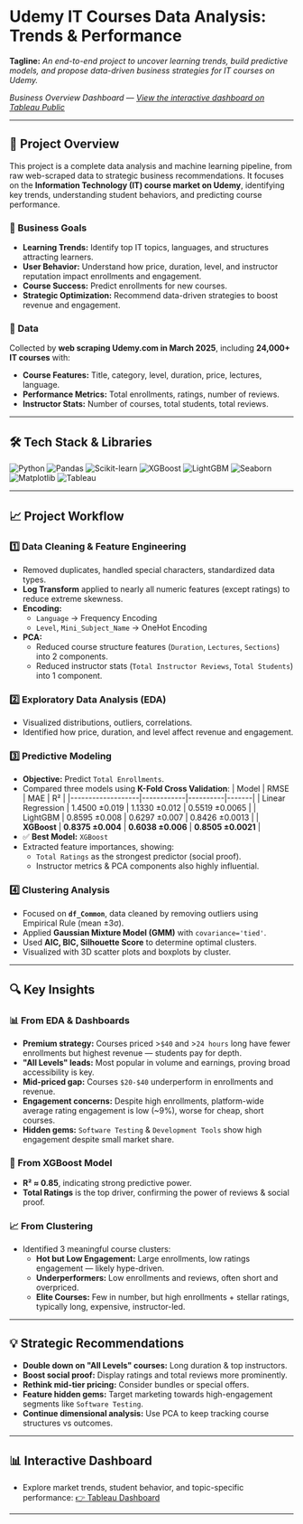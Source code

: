 # Udemy IT Courses Data Analysis: Trends & Performance

**Tagline:** *An end-to-end project to uncover learning trends, build predictive models, and propose data-driven business strategies for IT courses on Udemy.*

*Business Overview Dashboard — [View the interactive dashboard on Tableau Public](https://public.tableau.com/app/profile/truonghuyphan.da/viz/UdemyAnalysisDashboard_17433362503760/DashboardOverview)*

---

## 🚀 Project Overview

This project is a complete data analysis and machine learning pipeline, from raw web-scraped data to strategic business recommendations. It focuses on the **Information Technology (IT) course market on Udemy**, identifying key trends, understanding student behaviors, and predicting course performance.

### 🎯 Business Goals
- **Learning Trends:** Identify top IT topics, languages, and structures attracting learners.
- **User Behavior:** Understand how price, duration, level, and instructor reputation impact enrollments and engagement.
- **Course Success:** Predict enrollments for new courses.
- **Strategic Optimization:** Recommend data-driven strategies to boost revenue and engagement.

### 💾 Data
Collected by **web scraping Udemy.com in March 2025**, including **24,000+ IT courses** with:
- **Course Features:** Title, category, level, duration, price, lectures, language.
- **Performance Metrics:** Total enrollments, ratings, number of reviews.
- **Instructor Stats:** Number of courses, total students, total reviews.

---

## 🛠 Tech Stack & Libraries
![Python](https://img.shields.io/badge/Python-3776AB?style=for-the-badge&logo=python&logoColor=white)
![Pandas](https://img.shields.io/badge/Pandas-150458?style=for-the-badge&logo=pandas&logoColor=white)
![Scikit-learn](https://img.shields.io/badge/scikit--learn-F7931E?style=for-the-badge&logo=scikit-learn&logoColor=white)
![XGBoost](https://img.shields.io/badge/XGBoost-0066B0?style=for-the-badge&logo=xgboost&logoColor=white)
![LightGBM](https://img.shields.io/badge/LightGBM-A6569A?style=for-the-badge)
![Seaborn](https://img.shields.io/badge/Seaborn-3776AB?style=for-the-badge&logo=seaborn&logoColor=white)
![Matplotlib](https://img.shields.io/badge/Matplotlib-11557c?style=for-the-badge&logo=Matplotlib&logoColor=white)
![Tableau](https://img.shields.io/badge/Tableau-E97627?style=for-the-badge&logo=tableau&logoColor=white)

---

## 📈 Project Workflow

### 1️⃣ Data Cleaning & Feature Engineering
- Removed duplicates, handled special characters, standardized data types.
- **Log Transform** applied to nearly all numeric features (except ratings) to reduce extreme skewness.
- **Encoding:**
  - `Language` → Frequency Encoding
  - `Level`, `Mini_Subject_Name` → OneHot Encoding
- **PCA:** 
  - Reduced course structure features (`Duration`, `Lectures`, `Sections`) into 2 components.
  - Reduced instructor stats (`Total Instructor Reviews`, `Total Students`) into 1 component.

### 2️⃣ Exploratory Data Analysis (EDA)
- Visualized distributions, outliers, correlations.
- Identified how price, duration, and level affect revenue and engagement.

### 3️⃣ Predictive Modeling
- **Objective:** Predict `Total Enrollments`.
- Compared three models using **K-Fold Cross Validation**:
  | Model             | RMSE       | MAE      | R²    |
  |-------------------|------------|----------|-------|
  | Linear Regression | 1.4500 ±0.019 | 1.1330 ±0.012 | 0.5519 ±0.0065 |
  | LightGBM          | 0.8595 ±0.008 | 0.6297 ±0.007 | 0.8426 ±0.0013 |
  | **XGBoost**       | **0.8375 ±0.004** | **0.6038 ±0.006** | **0.8505 ±0.0021** |
- ✅ **Best Model:** `XGBoost`
- Extracted feature importances, showing:
  - `Total Ratings` as the strongest predictor (social proof).
  - Instructor metrics & PCA components also highly influential.

### 4️⃣ Clustering Analysis
- Focused on **`df_Common`**, data cleaned by removing outliers using Empirical Rule (mean ±3σ).
- Applied **Gaussian Mixture Model (GMM)** with `covariance='tied'`.
- Used **AIC, BIC, Silhouette Score** to determine optimal clusters.
- Visualized with 3D scatter plots and boxplots by cluster.

---

## 🔍 Key Insights

### 📊 From EDA & Dashboards
- **Premium strategy:** Courses priced >`$40` and >`24 hours` long have fewer enrollments but highest revenue — students pay for depth.
- **"All Levels" leads:** Most popular in volume and earnings, proving broad accessibility is key.
- **Mid-priced gap:** Courses `$20-$40` underperform in enrollments and revenue.
- **Engagement concerns:** Despite high enrollments, platform-wide average rating engagement is low (~9%), worse for cheap, short courses.
- **Hidden gems:** `Software Testing` & `Development Tools` show high engagement despite small market share.

### 🤖 From XGBoost Model
- **R² ≈ 0.85**, indicating strong predictive power.
- **Total Ratings** is the top driver, confirming the power of reviews & social proof.

### 📈 From Clustering
- Identified 3 meaningful course clusters:
  - **Hot but Low Engagement:** Large enrollments, low ratings engagement — likely hype-driven.
  - **Underperformers:** Low enrollments and reviews, often short and overpriced.
  - **Elite Courses:** Few in number, but high enrollments + stellar ratings, typically long, expensive, instructor-led.

---

## 💡 Strategic Recommendations
- **Double down on "All Levels" courses:** Long duration & top instructors.
- **Boost social proof:** Display ratings and total reviews more prominently.
- **Rethink mid-tier pricing:** Consider bundles or special offers.
- **Feature hidden gems:** Target marketing towards high-engagement segments like `Software Testing`.
- **Continue dimensional analysis:** Use PCA to keep tracking course structures vs outcomes.

---

## 📊 Interactive Dashboard
- Explore market trends, student behavior, and topic-specific performance:
[👉 Tableau Dashboard](https://public.tableau.com/app/profile/truonghuyphan.da/viz/UdemyAnalysisDashboard_17433362503760/DashboardOverview)

---
